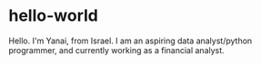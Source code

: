 # hello-world

Hello.
I'm Yanai, from Israel. I am an aspiring data analyst/python programmer, and currently working as a financial analyst.
